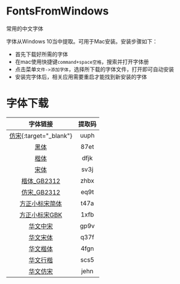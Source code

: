 # FontsFromWindows

常用的中文字体

字体从Windows 10当中提取。可用于Mac安装。安装步骤如下：

* 首先下载好所需的字体
* 在mac使用快捷键`command+space空格`，搜索并打开字体册
* 点击菜单`文件->添加字体`，选择所下载的字体文件，打开即可自动安装
* 安装完字体后，相关应用需要重启才能找到新安装的字体

# 字体下载

| 字体链接 | 提取码 |
| :------: | :------: |
| [仿宋](https://pan.baidu.com/s/1U7CUmTcB1Fd0Hueiek9A0Q){:target="_blank"} | uuph |
| [黑体](https://pan.baidu.com/s/12roGUveIM9n5yCxKziQmrQ) | 87et |
| [楷体](https://pan.baidu.com/s/1B7RumiYUsw30EEMJn70Kwg) | dfjk |
| [宋体](https://pan.baidu.com/s/1AslV3-3hytlKsv_EBKcqPA) | sv3j |
| [楷体_GB2312](https://pan.baidu.com/s/1IDDVuOBLcNlNlWbNOFldWg) | zhbx |
| [仿宋_GB2312](https://pan.baidu.com/s/1U9X7JPQcfXv7pFZ-rps_PQ) | eq9t |
| [方正小标宋简体](https://pan.baidu.com/s/1NX2uBqJWHTdVAkbFqiSO7A) | t47a |
| [方正小标宋GBK](https://pan.baidu.com/s/1tE6fEARIhdt6IBVhkcqhHQ) | 1xfb |
| [华文中宋](https://pan.baidu.com/s/16lm9NS1WS85xA25v-EifOQ) | gp9v |
| [华文宋体](https://pan.baidu.com/s/1iE4ncP8_YgmhjXk7BWX8uA) | q37f |
| [华文楷体](https://pan.baidu.com/s/1d7bMDbvi4P4CIBgrvlZTMw) | 4fgn |
| [华文行楷](https://pan.baidu.com/s/1ya3M6gVBh1lmrrwjGOlXZg) | scs5 |
| [华文仿宋](https://pan.baidu.com/s/1OwucFc--rVluVOWqD7vrrA) | jehn |
